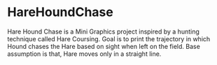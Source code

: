 # HareHoundChase
Hare Hound Chase is a Mini Graphics project inspired by a hunting technique called Hare Coursing. Goal is to print the trajectory in which Hound chases the Hare based on sight when left on the field.
Base assumption is that, Hare moves only in a straight line.
